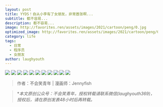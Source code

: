```yaml
---
layout: post
title: YYDS！自从小李有了女朋友，非常嚣张啊...
subtitle: 都不容易...
description: 都不容易...
image: http://favorites.ren/assets/images/2021/cartoon/peng/0.jpg
optimized_image: http://favorites.ren/assets/images/2021/cartoon/peng/0.jpg
category: life
tags:
  - 日常
  - 程序员
  - 女朋友
author: laughyouth
---
```


![](http://favorites.ren/assets/images/2021/cartoon/peng/640.jpg)
![](http://favorites.ren/assets/images/2021/cartoon/peng/640-1.jpg)
![](http://favorites.ren/assets/images/2021/cartoon/peng/640-2.jpg)
![](http://favorites.ren/assets/images/2021/cartoon/peng/640-3.jpg)
![](http://favorites.ren/assets/images/2021/cartoon/peng/640-4.jpg)
![](http://favorites.ren/assets/images/2021/cartoon/peng/640-5.jpg)
![](http://favorites.ren/assets/images/2021/cartoon/peng/640-6.jpg)
![](http://favorites.ren/assets/images/2021/cartoon/peng/640-7.jpg)
![](http://favorites.ren/assets/images/2021/cartoon/peng/640-8.jpg)
![](http://favorites.ren/assets/images/2021/cartoon/peng/640-9.jpg)
![](http://favorites.ren/assets/images/2021/cartoon/peng/640-10.jpg)


>作者：不会笑青年 | 漫画师：Jennyfish

>**本文原创公众号：不会笑青年，授权转载请联系微信(laughyouth369)，授权后，请在原创发表48小时后再转载。*